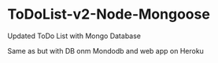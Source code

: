 # ToDoList-v2-Node-Mongoose
Updated ToDo List with Mongo Database

Same as but with DB onm Mondodb and web app on Heroku

